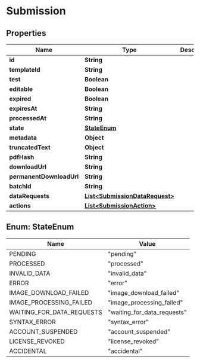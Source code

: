 
# Submission

## Properties
Name | Type | Description | Notes
------------ | ------------- | ------------- | -------------
**id** | **String** |  | 
**templateId** | **String** |  |  [optional]
**test** | **Boolean** |  | 
**editable** | **Boolean** |  |  [optional]
**expired** | **Boolean** |  | 
**expiresAt** | **String** |  |  [optional]
**processedAt** | **String** |  |  [optional]
**state** | [**StateEnum**](#StateEnum) |  | 
**metadata** | **Object** |  |  [optional]
**truncatedText** | **Object** |  |  [optional]
**pdfHash** | **String** |  |  [optional]
**downloadUrl** | **String** |  |  [optional]
**permanentDownloadUrl** | **String** |  |  [optional]
**batchId** | **String** |  |  [optional]
**dataRequests** | [**List&lt;SubmissionDataRequest&gt;**](SubmissionDataRequest.md) |  |  [optional]
**actions** | [**List&lt;SubmissionAction&gt;**](SubmissionAction.md) |  |  [optional]


<a name="StateEnum"></a>
## Enum: StateEnum
Name | Value
---- | -----
PENDING | &quot;pending&quot;
PROCESSED | &quot;processed&quot;
INVALID_DATA | &quot;invalid_data&quot;
ERROR | &quot;error&quot;
IMAGE_DOWNLOAD_FAILED | &quot;image_download_failed&quot;
IMAGE_PROCESSING_FAILED | &quot;image_processing_failed&quot;
WAITING_FOR_DATA_REQUESTS | &quot;waiting_for_data_requests&quot;
SYNTAX_ERROR | &quot;syntax_error&quot;
ACCOUNT_SUSPENDED | &quot;account_suspended&quot;
LICENSE_REVOKED | &quot;license_revoked&quot;
ACCIDENTAL | &quot;accidental&quot;



